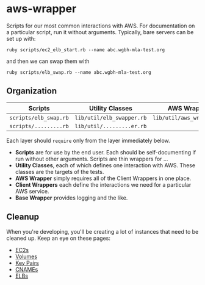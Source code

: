 # aws-wrapper

Scripts for our most common interactions with AWS. 
For documentation on a particular script, run it without arguments.
Typically, bare servers can be set up with:
```
ruby scripts/ec2_elb_start.rb --name abc.wgbh-mla-test.org
```
and then we can swap them with
```
ruby scripts/elb_swap.rb --name abc.wgbh-mla-test.org
```

## Organization

| Scripts | Utility Classes | AWS Wrapper | Client Wrappers | Base Wrapper |
| ------------- | ------------- | ------------- | ------------- | ------------- |
| `scripts/elb_swap.rb` | `lib/util/elb_swapper.rb` | `lib/util/aws_wrapper.rb` | `lib/core/elb_wrapper.rb` | `lib/core/base_wrapper.rb` |
| `scripts/.........rb` | `lib/util/.........er.rb` |                           | `lib/core/..._wrapper.rb` |                            |

Each layer should `require` only from the layer immediately below.

- **Scripts** are for use by the end user. Each should be self-documenting if run without other arguments. Scripts are thin wrappers for ...
- **Utility Classes**, each of which defines one interaction with AWS. These classes are the targets of the tests.
- **AWS Wrapper** simply requires all of the Client Wrappers in one place.
- **Client Wrappers** each define the interactions we need for a particular AWS service.
- **Base Wrapper** provides logging and the like.

## Cleanup

When you're developing, you'll be creating a lot of instances that need to be cleaned up.
Keep an eye on these pages:

- [EC2s](https://console.aws.amazon.com/ec2/v2/home?region=us-east-1#Instances:sort=desc:launchTime)
- [Volumes](https://console.aws.amazon.com/ec2/v2/home?region=us-east-1#Volumes:sort=desc:createTime)
- [Key Pairs](https://console.aws.amazon.com/ec2/v2/home?region=us-east-1#KeyPairs:sort=keyName)
- [CNAMEs](https://console.aws.amazon.com/route53/home?region=us-east-1)
- [ELBs](https://console.aws.amazon.com/ec2/v2/home?region=us-east-1#LoadBalancers:)
